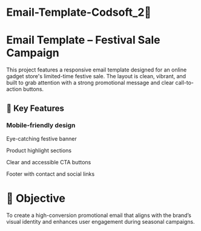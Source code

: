 # Email-Template-Codsoft_2📩 
# Email Template – Festival Sale Campaign
This project features a responsive email template designed for an online gadget store's limited-time festive sale. The layout is clean, vibrant, and built to grab attention with a strong promotional message and clear call-to-action buttons.

## 🔧 Key Features
### Mobile-friendly design

Eye-catching festive banner

Product highlight sections

Clear and accessible CTA buttons

Footer with contact and social links

# 🎯 Objective
To create a high-conversion promotional email that aligns with the brand’s visual identity and enhances user engagement during seasonal campaigns.

